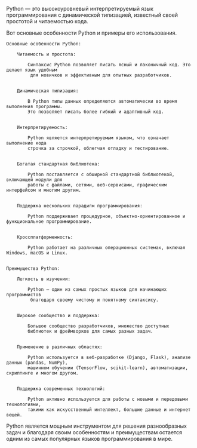 

Python — это высокоуровневый интерпретируемый язык программирования с динамической типизацией,
известный своей простотой и читаемостью кода.


Вот основные особенности Python и примеры его использования.

    Основные особенности Python:

        Читаемость и простота:

            Синтаксис Python позволяет писать ясный и лаконичный код. Это делает язык удобным
             для новичков и эффективным для опытных разработчиков.


        Динамическая типизация:

            В Python типы данных определяются автоматически во время выполнения программы.
            Это позволяет писать более гибкий и адаптивный код.


        Интерпретируемость:

            Python является интерпретируемым языком, что означает выполнение кода
            строчка за строчкой, облегчая отладку и тестирование.


        Богатая стандартная библиотека:

            Python поставляется с обширной стандартной библиотекой, включающей модули для
            работы с файлами, сетями, веб-сервисами, графическим интерфейсом и многим другим.


        Поддержка нескольких парадигм программирования:

            Python поддерживает процедурное, объектно-ориентированное и функциональное программирование.


        Кроссплатформенность:

            Python работает на различных операционных системах, включая Windows, macOS и Linux.


    Преимущества Python:

        Легкость в изучении:

            Python — один из самых простых языков для начинающих программистов
             благодаря своему чистому и понятному синтаксису.


        Широкое сообщество и поддержка:

            Большое сообщество разработчиков, множество доступных
            библиотек и фреймворков для самых разных задач.


        Применение в различных областях:

            Python используется в веб-разработке (Django, Flask), анализе данных (pandas, NumPy),
            машинном обучении (TensorFlow, scikit-learn), автоматизации, скриптинге и многом другом.


        Поддержка современных технологий:

            Python активно используется для работы с новыми и передовыми технологиями,
            такими как искусственный интеллект, большие данные и интернет вещей.



Python является мощным инструментом для решения разнообразных задач и благодаря своим особенностям
и преимуществам остается одним из самых популярных языков программирования в мире.

